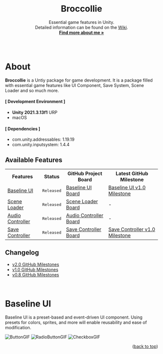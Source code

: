 <div id="top"></div>

<br />

<!-- PROJECT LOGO -->
<div align="center">
  <!-- <img src="" alt="Logo" width="130" height="130"> -->
  <h1 align="center">Broccollie</h1>
  <p align="center">
    Essential game features in Unity.<br />
    Detailed information can be found on the <a href="https://github.com/hyunwookimbob/Broccollie/wiki">Wiki</a>.
    <br />
    <a href="https://colliecollie.netlify.app"><strong>Find more about me »</strong></a>
    <br />
    <br />
  </p>
</div>

<br />

# About
**Broccollie** is a Untiy package for game development. It is a package filled with essential game features like UI Component, Save System, Scene Loader and so much more.

#### [ Development Environment ]
- **Unity 2021.3.13f1** URP
- macOS

#### [ Dependencies ]
- com.unity.addressables: 1.19.19
- com.unity.inputsystem: 1.4.4


## Available Features
<table>
<tr>
<th>Features</th>
<th>Status</th>
<th>GitHub Project Board</th>
<th>Latest GitHub Milestone</th>
</tr>

<tr>
<td><a href="https://github.com/hyunwookimbob/Broccollie/wiki/Baseline-UI">Baseline UI</a></td>
<td><kbd>Released</kbd></td>
<td><a href="https://github.com/users/hyunwookimbob/projects/2/views/1?filterQuery=repo%3A%22hyunwookimbob%2FBroccollie%22+-repo%3A%22hyunwookimbob%2FBroccollie-XR%22+label%3A%22Baseline+UI%22">Baseline UI Board</a></td>
<td><a href="https://github.com/hyunwookimbob/Broccollie/issues?q=milestone%3Av1.0+is%3Aclosed+label%3A%22Baseline+UI%22+">Baseline UI v1.0 Milestone</a></td>
</tr>

<tr>
<td><a href="wiki/">Scene Loader</a></td>
<td><kbd>Released</kbd></td>
<td><a href="https://github.com/users/hyunwookimbob/projects/2/views/1?filterQuery=repo%3A%22hyunwookimbob%2FBroccollie%22+-repo%3A%22hyunwookimbob%2FBroccollie-XR%22+label%3A%22Scene+Loader%22">Scene Loader Board</a></td>
<td>-</td>
</tr>

<tr>
<td><a href="wiki/">Audio Controller</a></td>
<td><kbd>Released</kbd></td>
<td><a href="https://github.com/users/hyunwookimbob/projects/2/views/1?filterQuery=repo%3A%22hyunwookimbob%2FBroccollie%22+-repo%3A%22hyunwookimbob%2FBroccollie-XR%22+label%3A%22Audio+Controller%22">Audio Controller Board</a></td>
<td>-</td>
</tr>

<tr>
<td><a href="wiki/">Save Controller</a></td>
<td><kbd>Released</kbd></td>
<td><a href="https://github.com/users/hyunwookimbob/projects/2/views/1?filterQuery=repo%3A%22hyunwookimbob%2FBroccollie%22+-repo%3A%22hyunwookimbob%2FBroccollie-XR%22+label%3A%22Save+Controller%22">Save Controller Board</a></td>
<td><a href="https://github.com/hyunwookimbob/Broccollie/issues?q=milestone%3Av1.0+is%3Aclosed+label%3A%22Save+Controller%22+">Save Controller v1.0 Milestone</a></td>
</tr>

</table>

## Changelog
- [v2.0 GitHub Milestones](https://github.com/hyunwookimbob/Broccollie/milestone/4?closed=1)
- [v1.0 GitHub Milestones](https://github.com/hyunwookimbob/Broccollie/milestone/2?closed=1)
- [v0.8 GitHub Milestones](https://github.com/hyunwookimbob/Broccollie/milestone/3?closed=1)

<br />

# Baseline UI
Baseline UI is a preset-based and event-driven UI component. Using presets for colors, sprites, and more will enable reusability and ease of modification.

![ButtonGIF](https://user-images.githubusercontent.com/32338791/190601427-8f3b7954-ecf9-4197-8842-9586201a0424.gif)
![RadioButtonGIF](https://user-images.githubusercontent.com/32338791/190601424-50887fe6-1ab3-470b-a0c1-2e8f2996eeb5.gif)
![CheckboxGIF](https://user-images.githubusercontent.com/32338791/190601388-829e0f33-d986-4187-833e-00797786e43d.gif)

<p align="right">(<a href="#top">back to top</a>)</p>
<br />
